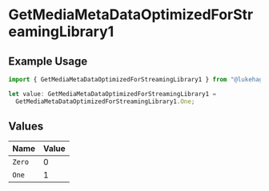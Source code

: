 # GetMediaMetaDataOptimizedForStreamingLibrary1

## Example Usage

```typescript
import { GetMediaMetaDataOptimizedForStreamingLibrary1 } from "@lukehagar/plexjs/sdk/models/operations";

let value: GetMediaMetaDataOptimizedForStreamingLibrary1 =
  GetMediaMetaDataOptimizedForStreamingLibrary1.One;
```

## Values

| Name   | Value  |
| ------ | ------ |
| `Zero` | 0      |
| `One`  | 1      |